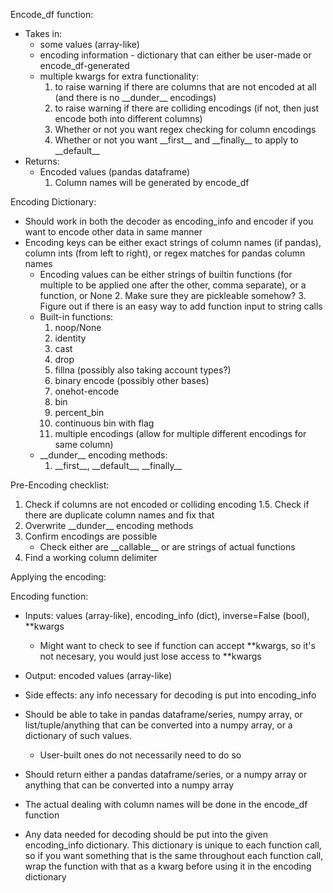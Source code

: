 Encode_df function:
- Takes in:
    * some values (array-like)
    * encoding information - dictionary that can either be user-made or encode_df-generated
    * multiple kwargs for extra functionality:
        1. to raise warning if there are columns that are not encoded at all (and there is no \_\_dunder__ encodings)
        2. to raise warning if there are colliding encodings (if not, then just encode both into different columns)
        3. Whether or not you want regex checking for column encodings
        4. Whether or not you want \_\_first__ and \_\_finally__ to apply to \_\_default__
- Returns:
    * Encoded values (pandas dataframe)
        1. Column names will be generated by encode_df


Encoding Dictionary:
- Should work in both the decoder as encoding_info and encoder if you want to encode other data in same manner
- Encoding keys can be either exact strings of column names (if pandas), column ints (from left to right), or regex matches for pandas column names
    * Encoding values can be either strings of builtin functions (for multiple to be applied one after the other, comma separate), or a function, or None
        2. Make sure they are pickleable somehow?
        3. Figure out if there is an easy way to add function input to string calls
    * Built-in functions:
        1. noop/None
        2. identity
        3. cast
        4. drop
        5. fillna (possibly also taking account types?)
        6. binary encode (possibly other bases)
        7. onehot-encode
        8. bin
        9. percent_bin
        10. continuous bin with flag
        11. multiple encodings (allow for multiple different encodings for same column)
    * \_\_dunder__ encoding methods:
        1. \_\_first__, \_\_default__, \_\_finally__



Pre-Encoding checklist:
1. Check if columns are not encoded or colliding encoding
1.5. Check if there are duplicate column names and fix that
2. Overwrite \_\_dunder__ encoding methods
3. Confirm encodings are possible
    * Check either are \_\_callable__ or are strings of actual functions
4. Find a working column delimiter



Applying the encoding:






Encoding function:
- Inputs: values (array-like), encoding_info (dict), inverse=False (bool), **kwargs
    * Might want to check to see if function can accept **kwargs, so it's not necesary, you would just lose access to **kwargs
- Output: encoded values (array-like)
- Side effects: any info necessary for decoding is put into encoding_info

- Should be able to take in pandas dataframe/series, numpy array, or list/tuple/anything that can
    be converted into a numpy array, or a dictionary of such values.
    * User-built ones do not necessarily need to do so
- Should return either a pandas dataframe/series, or a numpy array or anything that can be converted into a numpy array

- The actual dealing with column names will be done in the encode_df function

- Any data needed for decoding should be put into the given encoding_info dictionary. This dictionary is unique to each
    function call, so if you want something that is the same throughout each function call, wrap the function with that
    as a kwarg before using it in the encoding dictionary